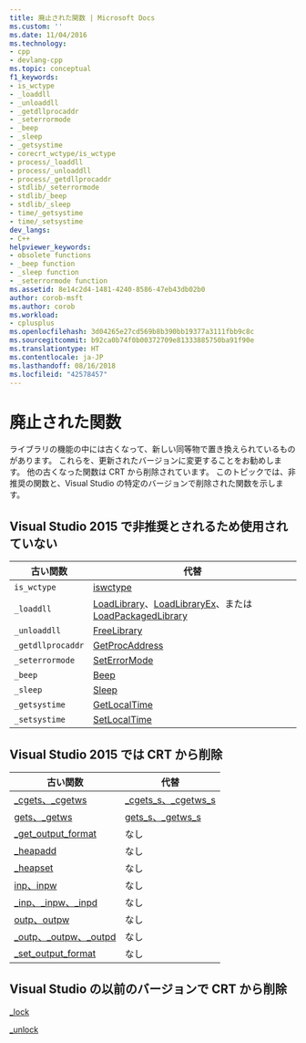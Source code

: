 ```yaml
---
title: 廃止された関数 | Microsoft Docs
ms.custom: ''
ms.date: 11/04/2016
ms.technology:
- cpp
- devlang-cpp
ms.topic: conceptual
f1_keywords:
- is_wctype
- _loaddll
- _unloaddll
- _getdllprocaddr
- _seterrormode
- _beep
- _sleep
- _getsystime
- corecrt_wctype/is_wctype
- process/_loaddll
- process/_unloaddll
- process/_getdllprocaddr
- stdlib/_seterrormode
- stdlib/_beep
- stdlib/_sleep
- time/_getsystime
- time/_setsystime
dev_langs:
- C++
helpviewer_keywords:
- obsolete functions
- _beep function
- _sleep function
- _seterrormode function
ms.assetid: 8e14c2d4-1481-4240-8586-47eb43db02b0
author: corob-msft
ms.author: corob
ms.workload:
- cplusplus
ms.openlocfilehash: 3d04265e27cd569b8b390bb19377a3111fbb9c8c
ms.sourcegitcommit: b92ca0b74f0b00372709e81333885750ba91f90e
ms.translationtype: HT
ms.contentlocale: ja-JP
ms.lasthandoff: 08/16/2018
ms.locfileid: "42578457"
---
```

# <a name="obsolete-functions"></a>廃止された関数
ライブラリの機能の中には古くなって、新しい同等物で置き換えられているものがあります。 これらを、更新されたバージョンに変更することをお勧めします。 他の古くなった関数は CRT から削除されています。 このトピックでは、非推奨の関数と、Visual Studio の特定のバージョンで削除された関数を示します。  
  
## <a name="deprecated-as-obsolete-in-visual-studio-2015"></a>Visual Studio 2015 で非推奨とされるため使用されていない  
  
|古い関数|代替|  
|-----------------------|-----------------|  
|`is_wctype`|[iswctype](../c-runtime-library/reference/isctype-iswctype-isctype-l-iswctype-l.md)|  
|`_loaddll`|[LoadLibrary](http://go.microsoft.com/fwlink/p/?LinkID=259187)、[LoadLibraryEx](http://go.microsoft.com/fwlink/p/?LinkID=236091)、または [LoadPackagedLibrary](/windows/desktop/api/winbase/nf-winbase-loadpackagedlibrary)|  
|`_unloaddll`|[FreeLibrary](http://go.microsoft.com/fwlink/p/?LinkID=259188)|  
|`_getdllprocaddr`|[GetProcAddress](../build/getprocaddress.md)|  
|`_seterrormode`|[SetErrorMode](http://go.microsoft.com/fwlink/p/?LinkID=255242)|  
|`_beep`|[Beep](https://msdn.microsoft.com/library/windows/desktop/ms679277\(v=vs.85\).aspx)|  
|`_sleep`|[Sleep](/windows/desktop/api/synchapi/nf-synchapi-sleep)|  
|`_getsystime`|[GetLocalTime](https://msdn.microsoft.com/library/windows/desktop/ms724338\(v=vs.85\).aspx)|  
|`_setsystime`|[SetLocalTime](https://msdn.microsoft.com/library/windows/desktop/ms724936\(v=vs.85\).aspx)|  
  
## <a name="removed-from-the-crt-in-visual-studio-2015"></a>Visual Studio 2015 では CRT から削除  
  
|古い関数|代替|  
|-----------------------|-----------------|  
|[_cgets、_cgetws](../c-runtime-library/cgets-cgetws.md)|[_cgets_s、_cgetws_s](../c-runtime-library/reference/cgets-s-cgetws-s.md)|  
|[gets、_getws](../c-runtime-library/gets-getws.md)|[gets_s、_getws_s](../c-runtime-library/reference/gets-s-getws-s.md)|  
|[_get_output_format](../c-runtime-library/get-output-format.md)|なし|  
|[_heapadd](../c-runtime-library/heapadd.md)|なし|  
|[_heapset](../c-runtime-library/heapset.md)|なし|  
|[inp、inpw](../c-runtime-library/inp-inpw.md)|なし|  
|[_inp、_inpw、_inpd](../c-runtime-library/inp-inpw-inpd.md)|なし|  
|[outp、outpw](../c-runtime-library/outp-outpw.md)|なし|  
|[_outp、_outpw、_outpd](../c-runtime-library/outp-outpw-outpd.md)|なし|  
|[_set_output_format](../c-runtime-library/set-output-format.md)|なし|  
  
## <a name="removed-from-the-crt-in-earlier-versions-of-visual-studio"></a>Visual Studio の以前のバージョンで CRT から削除  
 [_lock](../c-runtime-library/lock.md)  
  
 [_unlock](../c-runtime-library/unlock.md)